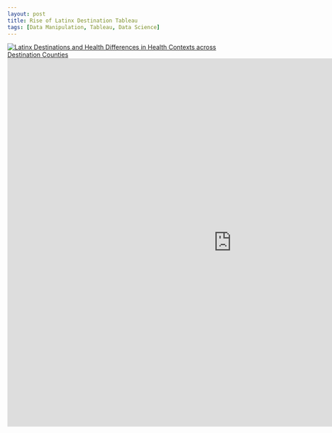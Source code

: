 ```yaml
---
layout: post
title: Rise of Latinx Destination Tableau
tags: [Data Manipulation, Tableau, Data Science]
---
```





<div class='tableauPlaceholder' id='viz1649867738298' style='position: relative'><noscript><a href='#'><img alt='Latinx Destinations and Health Differences in Health Contexts across Destination Counties  ' src='https:&#47;&#47;public.tableau.com&#47;static&#47;images&#47;La&#47;LatinxDestination&#47;Story1&#47;1_rss.png' style='border: none' /></a></noscript><object class='tableauViz'  style='display:none;'><param name='host_url' value='https%3A%2F%2Fpublic.tableau.com%2F' /> <param name='embed_code_version' value='3' /> <param name='site_root' value='' /><param name='name' value='LatinxDestination&#47;Story1' /><param name='tabs' value='no' /><param name='toolbar' value='no' /><param name='static_image' value='https:&#47;&#47;public.tableau.com&#47;static&#47;images&#47;La&#47;LatinxDestination&#47;Story1&#47;1.png' /> <param name='animate_transition' value='yes' /><param name='display_static_image' value='yes' /><param name='display_spinner' value='yes' /><param name='display_overlay' value='yes' /><param name='display_count' value='yes' /><param name='language' value='en-US' /></object></div>                <script type='text/javascript'>                    var divElement = document.getElementById('viz1649867738298');                    var vizElement = divElement.getElementsByTagName('object')[0];                    vizElement.style.minWidth='1016px';vizElement.style.maxWidth='1116px';vizElement.style.width='100%';vizElement.style.minHeight='964px';vizElement.style.maxHeight='1064px';vizElement.style.height=(divElement.offsetWidth*0.75)+'px';                    var scriptElement = document.createElement('script');                    scriptElement.src = 'https://public.tableau.com/javascripts/api/viz_v1.js';                    vizElement.parentNode.insertBefore(scriptElement, vizElement);                </script>



<iframe seamless frameborder="0" src="https://public.tableau.com/views/LatinxDestination/Story1?:language=en-US&:toolbar=n&:display_count=n&:origin=viz_share_link" width = '1010' height = '830' ></iframe>   




